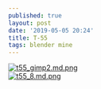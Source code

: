 ```yaml
---
published: true
layout: post
date: '2019-05-05 20:24'
title: T-55
tags: blender mine 
---
```

[![t55_gimp2.md.png](https://cdn.scrot.moe/images/2019/05/05/t55_gimp2.md.png)](https://scrot.moe/image/abSAN)  
[![t55_8.md.png](https://cdn.scrot.moe/images/2019/05/05/t55_8.md.png)](https://scrot.moe/image/abhz0)
